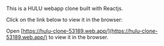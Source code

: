 This is a HULU webapp clone built with Reactjs.

Click on the link below to view it in the browser:

Open [https://hulu-clone-53189.web.app/](https://hulu-clone-53189.web.app/) to view it in the browser.

